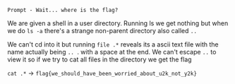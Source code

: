 `Prompt - Wait... where is the flag?`

We are given a shell in a user directory. Running ls we get nothing but when we do `ls -a` there's a strange non-parent directory also called `..`

We can't cd into it but running `file .*` reveals its a ascii text file with the name actually being `.. `. with a space at the end. We can't escape `..` to view it so if we try to cat all files in the directory we get the flag

`cat .*` -> `flag{we_should_have_been_worried_about_u2k_not_y2k}`